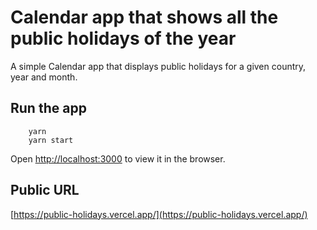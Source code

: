 # Calendar app that shows all the public holidays of the year

A simple Calendar app that displays public holidays for a given country, year and month.

## Run the app

```
    yarn
    yarn start
```

Open [http://localhost:3000](http://localhost:3000) to view it in the browser.

## Public URL 

[https://public-holidays.vercel.app/](https://public-holidays.vercel.app/)